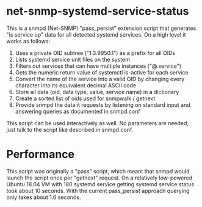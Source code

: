# net-snmp-systemd-service-status

This is a snmpd (Net-SNMP) "pass_persist" extension script that generates "is
service up" data for all detected systemd services. On a high level it works as
follows:

1. Uses a private OID subtree ("1.3.9950.1") as a prefix for all OIDs
1. Lists systemd service unit files on the system
1. Filters out services that can have multiple instances ("@.service")
1. Gets the numeric return value of systemctl is-active for each service
1. Convert the name of the service into a valid OID by changing every character into its equivalent decimal ASCII code
1. Store all data (oid, data type, value, service name) in a dictionary
1. Create a sorted list of oids used for snmpwalk / getnext
1. Provide snmpd the data it requests by listening on standard input and answering queries as documented in snmpd.conf

This script can be used interactively as well. No parameters are needed, just
talk to the script like described in snmpd.conf.

# Performance

This script was originally a "pass" script, which meant that snmpd would launch
the script once per "getnext" request. On a relatively low-powered Ubuntu 18.04
VM with 180 systemd service  getting systemd service status took about 10
seconds. With the current pass_persist approach querying only takes about 1.6
seconds.
